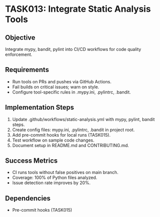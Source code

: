 # TASK013: Integrate Static Analysis Tools

## Objective
Integrate mypy, bandit, pylint into CI/CD workflows for code quality enforcement.

## Requirements
- Run tools on PRs and pushes via GitHub Actions.
- Fail builds on critical issues; warn on style.
- Configure tool-specific rules in .mypy.ini, .pylintrc, .bandit.

## Implementation Steps
1. Update .github/workflows/static-analysis.yml with mypy, pylint, bandit steps.
2. Create config files: mypy.ini, .pylintrc, .bandit in project root.
3. Add pre-commit hooks for local runs (TASK015).
4. Test workflow on sample code changes.
5. Document setup in README.md and CONTRIBUTING.md.

## Success Metrics
- CI runs tools without false positives on main branch.
- Coverage: 100% of Python files analyzed.
- Issue detection rate improves by 20%.

## Dependencies
- Pre-commit hooks (TASK015)
